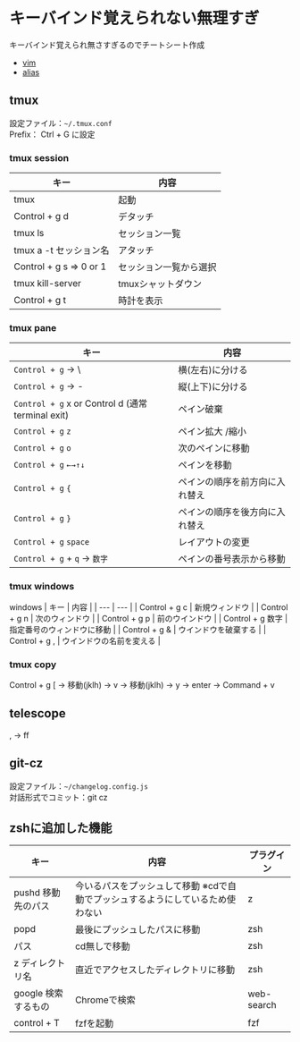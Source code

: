 # キーバインド覚えられない無理すぎ
キーバインド覚えられ無さすぎるのでチートシート作成
- [vim]()
- [alias]()
## tmux
設定ファイル：`~/.tmux.conf`  
Prefix： Ctrl + G に設定
### tmux session
| キー | 内容 |
| --- | --- |
| tmux | 起動 |
| Control + g d | デタッチ |
| tmux ls | セッション一覧 |
| tmux a -t セッション名 | アタッチ |
| Control + g s => 0 or 1 | セッション一覧から選択 |
| tmux kill-server | tmuxシャットダウン |
| Control + g t | 時計を表示 |

### tmux pane
| キー | 内容 |
| --- | --- |
| `Control + g` → \ | 横(左右)に分ける |
| `Control + g` → - | 縦(上下)に分ける |
| `Control + g` x or Control d (通常terminal exit) | ペイン破棄 |
| `Control + g` `z` | ペイン拡大 /縮小 |
| `Control + g` `o` | 次のペインに移動 |
| `Control + g` `←→↑↓` | ペインを移動 |
| `Control + g` ` { ` | ペインの順序を前方向に入れ替え |
| `Control + g` ` } ` | ペインの順序を後方向に入れ替え |
| `Control + g` `space` | レイアウトの変更 |
| `Control + g` + `q` → `数字` | ペインの番号表示から移動 |

### tmux windows
windows
| キー | 内容 |
| --- | --- |
| Control + g c | 新規ウィンドウ |
| Control + g n | 次のウィンドウ |
| Control + g p | 前のウインドウ |
| Control + g 数字 | 指定番号のウィンドウに移動 |
| Control + g & | ウインドウを破棄する |
| Control + g , | ウインドウの名前を変える |

### tmux copy
Control + g [ → 移動(jklh) → v → 移動(jklh) → y → enter → Command + v

## telescope
, →  ff

## git-cz
設定ファイル：`~/changelog.config.js`  
対話形式でコミット：git cz

## zshに追加した機能
| キー | 内容 | プラグイン |
| --- | --- | --- |
| pushd 移動先のパス | 今いるパスをプッシュして移動  ※cdで自動でプッシュするようにしているため使わない| z |
| popd | 最後にプッシュしたパスに移動 | zsh |
| パス | cd無しで移動 | zsh |
| z ディレクトリ名 | 直近でアクセスしたディレクトリに移動 | zsh |
| google 検索するもの | Chromeで検索 | web-search |
| control + T | fzfを起動 | fzf |
